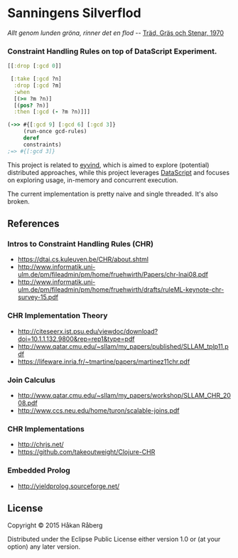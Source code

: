 # Sanningens Silverflod

*Allt genom lunden gröna, rinner det en flod* --
 [Träd, Gräs och Stenar, 1970](https://youtu.be/1sF2LdPyd7o)

### Constraint Handling Rules on top of DataScript Experiment.

```clojure
[[:drop [:gcd 0]]

 [:take [:gcd ?n]
  :drop [:gcd ?m]
  :when
  [(>= ?m ?n)]
  [(pos? ?n)]
  :then [:gcd (- ?m ?n)]]]

(->> #{[:gcd 9] [:gcd 6] [:gcd 3]}
     (run-once gcd-rules)
     deref
     constraints)
;=> #{[:gcd 3]}
```

This project is related to
[eyvind](https://github.com/hraberg/eyvind), which is aimed to explore
(potential) distributed approaches, while this project leverages
[DataScript](https://github.com/tonsky/datascript) and focuses on
exploring usage, in-memory and concurrent execution.

The current implementation is pretty naive and single threaded. It's
also broken.


## References

### Intros to Constraint Handling Rules (CHR)

* https://dtai.cs.kuleuven.be/CHR/about.shtml
* http://www.informatik.uni-ulm.de/pm/fileadmin/pm/home/fruehwirth/Papers/chr-lnai08.pdf
* http://www.informatik.uni-ulm.de/pm/fileadmin/pm/home/fruehwirth/drafts/ruleML-keynote-chr-survey-15.pdf

### CHR Implementation Theory

* http://citeseerx.ist.psu.edu/viewdoc/download?doi=10.1.1.132.9800&rep=rep1&type=pdf
* http://www.qatar.cmu.edu/~sllam/my_papers/published/SLLAM_tplp11.pdf
* https://lifeware.inria.fr/~tmartine/papers/martinez11chr.pdf

### Join Calculus

* http://www.qatar.cmu.edu/~sllam/my_papers/workshop/SLLAM_CHR_2008.pdf
* http://www.ccs.neu.edu/home/turon/scalable-joins.pdf

### CHR Implementations

* http://chrjs.net/
* https://github.com/takeoutweight/Clojure-CHR

### Embedded Prolog

* http://yieldprolog.sourceforge.net/


## License

Copyright © 2015 Håkan Råberg

Distributed under the Eclipse Public License either version 1.0 or (at
your option) any later version.
